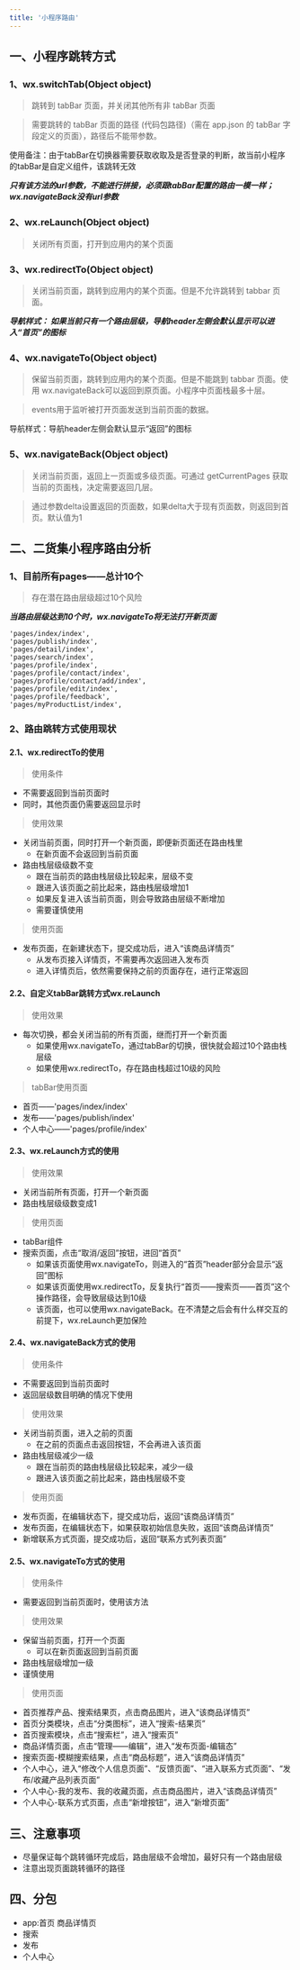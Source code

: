 ```yaml
---
title: '小程序路由'
---
```


## 一、小程序跳转方式
### 1、wx.switchTab(Object object)
> 跳转到 tabBar 页面，并关闭其他所有非 tabBar 页面  

> 需要跳转的 tabBar 页面的路径 (代码包路径)（需在 app.json 的 tabBar 字段定义的页面），路径后不能带参数。
 
使用备注：由于tabBar在切换器需要获取收取及是否登录的判断，故当前小程序的tabBar是自定义组件，该跳转无效 

***只有该方法的url参数，不能进行拼接，必须跟tabBar配置的路由一模一样；wx.navigateBack没有url参数***

### 2、wx.reLaunch(Object object)  
> 关闭所有页面，打开到应用内的某个页面  


### 3、wx.redirectTo(Object object)  
> 关闭当前页面，跳转到应用内的某个页面。但是不允许跳转到 tabbar 页面。

***导航样式：
如果当前只有一个路由层级，导航header左侧会默认显示可以进入“首页”的图标***

### 4、wx.navigateTo(Object object)
> 保留当前页面，跳转到应用内的某个页面。但是不能跳到 tabbar 页面。使用 wx.navigateBack可以返回到原页面。小程序中页面栈最多十层。    

> events用于监听被打开页面发送到当前页面的数据。  

导航样式：导航header左侧会默认显示“返回”的图标

### 5、wx.navigateBack(Object object)
> 关闭当前页面，返回上一页面或多级页面。可通过 getCurrentPages 获取当前的页面栈，决定需要返回几层。  

> 通过参数delta设置返回的页面数，如果delta大于现有页面数，则返回到首页。默认值为1 


## 二、二货集小程序路由分析 

### 1、目前所有pages——总计10个  
> 存在潜在路由层级超过10个风险 

***当路由层级达到10个时，wx.navigateTo将无法打开新页面***

```
'pages/index/index',
'pages/publish/index',
'pages/detail/index',
'pages/search/index',
'pages/profile/index',
'pages/profile/contact/index',
'pages/profile/contact/add/index',
'pages/profile/edit/index',
'pages/profile/feedback',
'pages/myProductList/index',
```
### 2、路由跳转方式使用现状  

#### 2.1、wx.redirectTo的使用  
> 使用条件  

* 不需要返回到当前页面时
* 同时，其他页面仍需要返回显示时

> 使用效果  

* 关闭当前页面，同时打开一个新页面，即便新页面还在路由栈里 
  *  在新页面不会返回到当前页面
* 路由栈层级级数不变
  * 跟在当前页的路由栈层级比较起来，层级不变
  * 跟进入该页面之前比起来，路由栈层级增加1
  * 如果反复进入该当前页面，则会导致路由层级不断增加
  * 需要谨慎使用

> 使用页面  

* 发布页面，在新建状态下，提交成功后，进入“该商品详情页”
  * 从发布页接入详情页，不需要再次返回进入发布页
  * 进入详情页后，依然需要保持之前的页面存在，进行正常返回

#### 2.2、自定义tabBar跳转方式wx.reLaunch  

> 使用效果  

* 每次切换，都会关闭当前的所有页面，继而打开一个新页面
  *  如果使用wx.navigateTo，通过tabBar的切换，很快就会超过10个路由栈层级 
  *  如果使用wx.redirectTo，存在路由栈超过10级的风险

> tabBar使用页面 

* 首页——'pages/index/index'
* 发布——'pages/publish/index'
* 个人中心——'pages/profile/index'

#### 2.3、wx.reLaunch方式的使用 

> 使用效果  

* 关闭当前所有页面，打开一个新页面
* 路由栈层级级数变成1

> 使用页面  

* tabBar组件
* 搜索页面，点击“取消/返回”按钮，进回“首页” 
  * 如果该页面使用wx.navigateTo，则进入的“首页”header部分会显示“返回”图标
  * 如果该页面使用wx.redirectTo，反复执行“首页——搜索页——首页”这个操作路径，会导致层级达到10级
  * 该页面，也可以使用wx.navigateBack。在不清楚之后会有什么样交互的前提下，wx.reLaunch更加保险



#### 2.4、wx.navigateBack方式的使用  
> 使用条件  

* 不需要返回到当前页面时
* 返回层级数目明确的情况下使用

> 使用效果  

* 关闭当前页面，进入之前的页面
  *  在之前的页面点击返回按钮，不会再进入该页面
* 路由栈层级减少一级
  * 跟在当前页的路由栈层级比较起来，减少一级
  * 跟进入该页面之前比起来，路由栈层级不变


> 使用页面  

* 发布页面，在编辑状态下，提交成功后，返回“该商品详情页”
* 发布页面，在编辑状态下，如果获取初始信息失败，返回“该商品详情页”
* 新增联系方式页面，提交成功后，返回“联系方式列表页面”

#### 2.5、wx.navigateTo方式的使用  
> 使用条件  

* 需要返回到当前页面时，使用该方法  

> 使用效果  

* 保留当前页面，打开一个页面
  *  可以在新页面返回到当前页面
* 路由栈层级增加一级
* 谨慎使用


> 使用页面  

* 首页推荐产品、搜索结果页，点击商品图片，进入“该商品详情页”
* 首页分类模块，点击“分类图标”，进入“搜索-结果页”
* 首页搜索模块，点击“搜索栏”，进入“搜索页”
* 商品详情页面，点击“管理——编辑”，进入“发布页面-编辑态”
* 搜索页面-模糊搜索结果，点击“商品标题”，进入“该商品详情页”
* 个人中心，进入“修改个人信息页面”、“反馈页面”、“进入联系方式页面”、“发布/收藏产品列表页面”
* 个人中心-我的发布、我的收藏页面，点击商品图片，进入“该商品详情页”
* 个人中心-联系方式页面，点击“新增按钮”，进入“新增页面”




## 三、注意事项   

* 尽量保证每个跳转循环完成后，路由层级不会增加，最好只有一个路由层级  
* 注意出现页面跳转循环的路径

## 四、分包 

* app:首页 商品详情页
* 搜索
* 发布
* 个人中心
